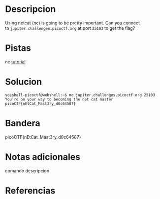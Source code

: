 # Descripcion
Using netcat (nc) is going to be pretty important. Can you connect to `jupiter.challenges.picoctf.org` at port `25103` to get the flag?

# Pistas
nc [tutorial](https://linux.die.net/man/1/nc)

# Solucion
```
yosshell-picoctf@webshell:~$ nc jupiter.challenges.picoctf.org 25103
You're on your way to becoming the net cat master
picoCTF{nEtCat_Mast3ry_d0c64587}
```
# Bandera
picoCTF{nEtCat_Mast3ry_d0c64587}

# Notas adicionales

comando   descripcion

# Referencias
